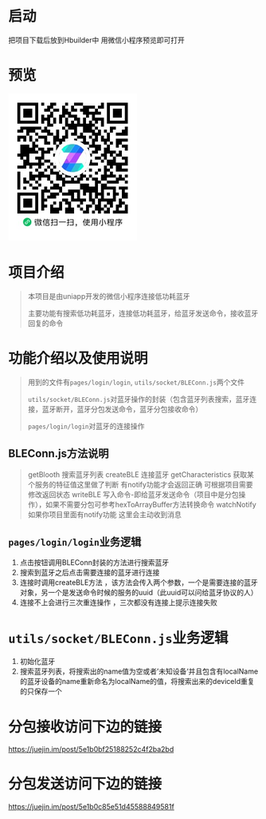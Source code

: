 <!--
 * @Descripttion: 
 * @version: 
 * @Author: zml
 * @Date: 2020-11-19 10:52:43
 * @LastEditors: zml
 * @LastEditTime: 2020-11-19 11:18:18
-->
# 启动

把项目下载后放到Hbuilder中 用微信小程序预览即可打开

# 预览


![image](./xcx.jpg)


# 项目介绍

> 本项目是由uniapp开发的微信小程序连接低功耗蓝牙
>
> 主要功能有搜索低功耗蓝牙，连接低功耗蓝牙，给蓝牙发送命令，接收蓝牙回复的命令

# 功能介绍以及使用说明

> 用到的文件有`pages/login/login`, `utils/socket/BLEConn.js`两个文件
>
> `utils/socket/BLEConn.js`对蓝牙操作的封装（包含蓝牙列表搜索，蓝牙连接，蓝牙断开，蓝牙分包发送命令，蓝牙分包接收命令）
>
> `pages/login/login`对蓝牙的连接操作

## BLEConn.js方法说明
> getBlooth 搜索蓝牙列表
> createBLE 连接蓝牙
> getCharacteristics 获取某个服务的特征值这里做了判断 有notify功能才会返回正确 可根据项目需要修改返回状态
> writeBLE 写入命令-即给蓝牙发送命令（项目中是分包操作），如果不需要分包可参考hexToArrayBuffer方法转换命令
> watchNotify 如果你项目里面有notify功能  这里会主动收到消息 

## `pages/login/login`业务逻辑

1. 点击按钮调用BLEConn封装的方法进行搜索蓝牙
2. 搜索到蓝牙之后点击需要连接的蓝牙进行连接
3. 连接时调用createBLE方法 ，该方法会传入两个参数，一个是需要连接的蓝牙对象，另一个是发送命令时候的服务的uuid（此uuid可以问给蓝牙协议的人）
4. 连接不上会进行三次重连操作 ，三次都没有连接上提示连接失败

# `utils/socket/BLEConn.js`业务逻辑

1. 初始化蓝牙
2. 搜索蓝牙列表，将搜索出的name值为空或者’未知设备‘并且包含有localName的蓝牙设备的name重新命名为localName的值，将搜索出来的deviceId重复的只保存一个

# 分包接收访问下边的链接

https://juejin.im/post/5e1b0bf25188252c4f2ba2bd

# 分包发送访问下边的链接

https://juejin.im/post/5e1b0c85e51d45588849581f

